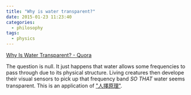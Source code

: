 ```yaml
---
title: "Why is water transparent?"
date: 2015-01-23 11:23:40
categories:
  - philosophy
tags:
  - physics
---
```


[Why Is Water Transparent? - Quora](http://www.quora.com/Why-is-water-transparent)

The question is null.
It just happens that water allows some frequencies to pass through due to its physical structure. Living creatures then develope their visual sensors to pick up that frequency band _SO THAT_ water seems transparent.
This is an application of ["人擇原理"](https://www.google.com.hk/webhp?sourceid=chrome-instant&ion=1&espv=2&ie=UTF-8#q=%E4%BA%BA%E6%93%87%E5%8E%9F%E7%90%86).
